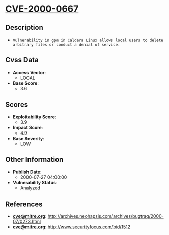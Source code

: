 
# [CVE-2000-0667](https://cve.mitre.org/cgi-bin/cvename.cgi?name=CVE-2000-0667)

## Description

- `Vulnerability in gpm in Caldera Linux allows local users to delete arbitrary files or conduct a denial of service.`

## Cvss Data

- **Access Vector**:
  - LOCAL
- **Base Score**:
  - 3.6

## Scores

- **Exploitability Score**:
  - 3.9
- **Impact Score**:
  - 4.9
- **Base Severity**:
  - LOW

## Other Information

- **Publish Date**:
  - 2000-07-27 04:00:00
- **Vulnerability Status**:
  - Analyzed

## References

- **cve@mitre.org**: http://archives.neohapsis.com/archives/bugtraq/2000-07/0273.html
- **cve@mitre.org**: http://www.securityfocus.com/bid/1512
